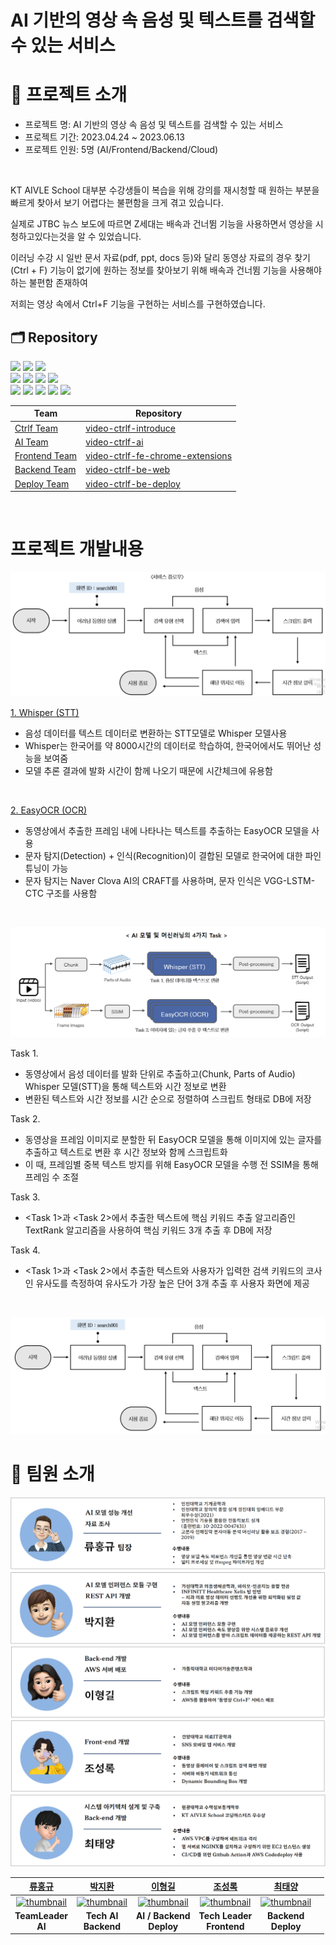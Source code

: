# AI 기반의 영상 속 음성 및 텍스트를 검색할 수 있는 서비스
 




# :european_castle: 프로젝트 소개

- 프로젝트 명: AI 기반의 영상 속 음성 및 텍스트를 검색할 수 있는 서비스
- 프로젝트 기간: 2023.04.24 ~ 2023.06.13
- 프로젝트 인원: 5명 (AI/Frontend/Backend/Cloud)

<br>

KT AIVLE School 대부분 수강생들이 복습을 위해 강의를 재시청할 때 원하는 부분을 빠르게 찾아서 보기 어렵다는 불편함을 크게 겪고 있습니다.

실제로 JTBC 뉴스 보도에 따르면 Z세대는 배속과 건너뜀 기능을 사용하면서 영상을 시청하고있다는것을 알 수 있었습니다.

이러닝 수강 시 일반 문서 자료(pdf, ppt, docs 등)와 달리 동영상 자료의 경우 찾기(Ctrl + F) 기능이 없기에 원하는 정보를 찾아보기 위해 배속과 건너뜀 기능을 사용해야 하는 불편함 존재하여 

저희는 영상 속에서 Ctrl+F 기능을 구현하는 서비스를 구현하였습니다.


## 🗂 Repository

<p>
    <img src="https://img.shields.io/badge/OpenAI-whisper--small-412991?style=flat&logo=openai&logoColor=white"/>
    <img src="https://img.shields.io/badge/Jaided-easyocr--base-412991?style=flat"/>
    <img src="https://img.shields.io/badge/%F0%9F%A4%97%20Hugging%20Face-Models-blue"/> <br/>
    <img src="https://img.shields.io/badge/Chrome Extensions-4285F4?style=flat&logo=googlechrome&logoColor=white"/>
    <img src="https://img.shields.io/badge/HTML-E34F26?style=flat&logo=html5&logoColor=white"/>
    <img src="https://img.shields.io/badge/CSS-1572B6?style=flat&logo=css3&logoColor=white"/>
    <img src="https://img.shields.io/badge/Javascript-F7DF1E?style=flat&logo=Javascript&logoColor=white"/> <br/>
    <img src="https://img.shields.io/badge/Amazon AWS-232F3E?style=flat&logo=amazonaws&logoColor=white"/>
    <img src="https://img.shields.io/badge/Amazon EC2-FF9900?style=flat&logo=amazonec2&logoColor=white"/>
    <img src="https://img.shields.io/badge/NGINX-009639?style=flat&logo=nginx&logoColor=white"/>
    <img src="https://img.shields.io/badge/Django-092E20?style=flat&logo=django&logoColor=white"/>
    <img src="https://img.shields.io/badge/Python-3776AB?style=flat&logo=python&logoColor=white"/>
</p>


| Team              | Repository                                                                                             |
|-------------------|--------------------------------------------------------------------------------------------------------|
| [Ctrlf Team]()    | [video-ctrlf-introduce](https://github.com/Video-CtrlF/video-ctrlf-introduce)                                                                              |
| [AI Team]()       | [video-ctrlf-ai]()                                                                                     |
| [Frontend Team]() | [video-ctrlf-fe-chrome-extensions](https://github.com/hackathon-AIVLE/video-ctrl-f-chrome-extensions)  |
| [Backend Team]()  | [video-ctrlf-be-web]()                                                                                 |
| [Deploy Team]()   | [video-ctrlf-be-deploy]()                   

<br>

# 프로젝트 개발내용
![Alt text](images/serviceflow.png)

[1. Whisper (STT)](https://github.com/openai/whisper)
- 음성 데이터를 텍스트 데이터로 변환하는 STT모델로 Whisper 모델사용
- Whisper는 한국어를 약 8000시간의 데이터로 학습하여, 한국어에서도 뛰어난 성능을 보여줌
- 모델 추론 결과에 발화 시간이 함께 나오기 때문에 시간체크에 유용함

<br>

[2. EasyOCR (OCR)](https://github.com/JaidedAI/EasyOCR)
- 동영상에서 추출한 프레임 내에 나타나는 텍스트를 추출하는 EasyOCR 모델을 사용
- 문자 탐지(Detection) + 인식(Recognition)이 결합된 모델로 한국어에 대한 파인 튜닝이 가능
- 문자 탐지는 Naver Clova AI의 CRAFT를 사용하며, 문자 인식은 VGG-LSTM-CTC 구조를 사용함

<br>

![Alt text](images/AITask.png)

Task 1. 
- 동영상에서 음성 데이터를 발화 단위로 추출하고(Chunk, Parts of Audio) Whisper 모델(STT)을 통해 텍스트와 시간 정보로 변환
- 변환된 텍스트와 시간 정보를 시간 순으로 정렬하여 스크립트 형태로 DB에 저장

Task 2. 
- 동영상을 프레임 이미지로 분할한 뒤 EasyOCR 모델을 통해 이미지에 있는 글자를 추출하고 텍스트로 변환 후 시간 정보와 함께 스크립트화
- 이 때, 프레임별 중복 텍스트 방지를 위해 EasyOCR 모델을 수행 전 SSIM을 통해 프레임 수 조절


Task 3.
- <Task 1>과 <Task 2>에서 추출한 텍스트에 핵심 키워드 추출 알고리즘인 TextRank 알고리즘을 사용하여 핵심 키워드 3개 추출 후 DB에 저장

Task 4.
- <Task 1>과 <Task 2>에서 추출한 텍스트와 사용자가 입력한 검색 키워드의 코사인 유사도를 측정하여 유사도가 가장 높은 단어 3개 추출 후 사용자 화면에 제공

<br>

![Alt text](image.png)
<br>


# :evergreen_tree: 팀원 소개
![Alt text](images/image.png)
![Alt text](images/image2.png)
![Alt text](images/image3.png)

|                     [류홍규](https://github.com/HongkyuRyu)                      |                      [박지환](https://github.com/Jihwan98)                      |                      [이형길](https://github.com/Hyunggul)                      |                       [조성록](https://github.com/dev-loggi)                        |                     [최태양](https://github.com/Sunny14578)                      |                                              |
|:---------------------------------------------------------------------------:|:-----------------------------------------------------------------------------:|:-----------------------------------------------------------------------------:|:-----------------------------------------------------------------------------------:|:---------------------------------------------------------------------------:|:-------------------------------------------------------------------------------------:|
| [![thumbnail](https://avatars.githubusercontent.com/u/69923886?v=4)](https://github.com/HongkyuRyu) | [![thumbnail](https://avatars.githubusercontent.com/u/76936390?v=4)](https://github.com/Jihwan98) | [![thumbnail](https://avatars.githubusercontent.com/u/124108621?v=4)](https://github.com/Hyunggul) | [![thumbnail](https://avatars.githubusercontent.com/u/33805423?v=4)](https://github.com/dev-loggi) | [![thumbnail](https://avatars.githubusercontent.com/u/59717550?v=4)](https://github.com/Sunny14578) |  
|                          **TeamLeader**<br>**AI**                     |                        **Tech AI**<br>**Backend**                         |                           **AI / Backend**<br>**Deploy**                       |                                 **Tech Leader**<br>**Frontend**                              |                            **Backend**<br>**Deploy**                           |                                  